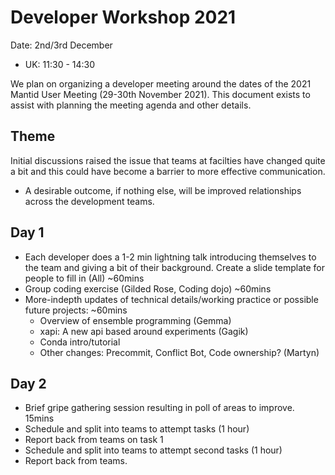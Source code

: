 # Developer Workshop 2021

Date: 2nd/3rd December
- UK: 11:30 - 14:30

We plan on organizing a developer meeting around the dates of the 2021
Mantid User Meeting (29-30th November 2021).
This document exists to assist with planning the meeting agenda
and other details.

## Theme

Initial discussions raised the issue that teams at facilties have changed quite
a bit and this could have become a barrier to more effective communication.

- A desirable outcome, if nothing else, will be improved relationships across
  the development teams.

## Day 1

- Each developer does a 1-2 min lightning talk introducing themselves to the team and giving
  a bit of their background. Create a slide template for people to fill in (All) ~60mins
- Group coding exercise (Gilded Rose, Coding dojo) ~60mins
- More-indepth updates of technical details/working practice or possible future projects: ~60mins
  - Overview of ensemble programming (Gemma)
  - xapi: A new api based around experiments (Gagik)
  - Conda intro/tutorial
  - Other changes: Precommit, Conflict Bot, Code ownership? (Martyn)

## Day 2

- Brief gripe gathering session resulting in poll of areas to improve. 15mins
- Schedule and split into teams to attempt tasks (1 hour)
- Report back from teams on task 1
- Schedule and split into teams to attempt second tasks (1 hour)
- Report back from teams.
